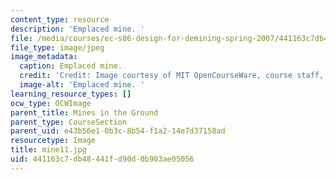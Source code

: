 ```yaml
---
content_type: resource
description: 'Emplaced mine. '
file: /media/courses/ec-s06-design-for-demining-spring-2007/441163c7db48441fd90d0b903ae05056_mine11.jpg
file_type: image/jpeg
image_metadata:
  caption: Emplaced mine.
  credit: 'Credit: Image courtesy of MIT OpenCourseWare, course staff, and students.'
  image-alt: 'Emplaced mine. '
learning_resource_types: []
ocw_type: OCWImage
parent_title: Mines in the Ground
parent_type: CourseSection
parent_uid: e43b56e1-0b3c-8b54-f1a2-14e7d37158ad
resourcetype: Image
title: mine11.jpg
uid: 441163c7-db48-441f-d90d-0b903ae05056
---
```

